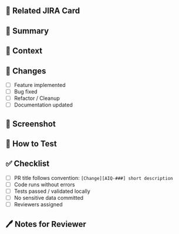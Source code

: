 ## 🧩 Related JIRA Card

<!-- [AIQ-###](https://your-jira-url/browse/AIQ-###) -->

## 📝 Summary

<!-- Briefly describe what this PR does -->

## 🧠 Context

<!-- Why is this change needed? Any background info? -->

## 🔧 Changes

<!-- List key changes -->

- [ ] Feature implemented
- [ ] Bug fixed
- [ ] Refactor / Cleanup
- [ ] Documentation updated

## 📸 Screenshot

<!-- Screenshort of the results -->

## 🧪 How to Test

<!-- Steps for reviewer to test -->

## ✅ Checklist

- [ ] PR title follows convention: `[Change][AIQ-###] short description`
- [ ] Code runs without errors
- [ ] Tests passed / validated locally
- [ ] No sensitive data committed
- [ ] Reviewers assigned

## 🖊️ Notes for Reviewer

<!-- Optional: mention specific files or parts to focus on -->
